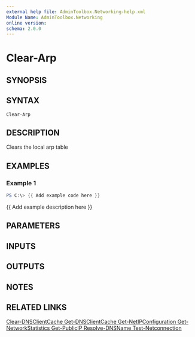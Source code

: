 ```yaml
---
external help file: AdminToolbox.Networking-help.xml
Module Name: AdminToolbox.Networking
online version:
schema: 2.0.0
---
```


# Clear-Arp

## SYNOPSIS

## SYNTAX

```
Clear-Arp
```

## DESCRIPTION
Clears the local arp table

## EXAMPLES

### Example 1
```powershell
PS C:\> {{ Add example code here }}
```

{{ Add example description here }}

## PARAMETERS

## INPUTS

## OUTPUTS

## NOTES

## RELATED LINKS

[Clear-DNSClientCache
Get-DNSClientCache
Get-NetIPConfiguration
Get-NetworkStatistics
Get-PublicIP
Resolve-DNSName
Test-Netconnection]()

